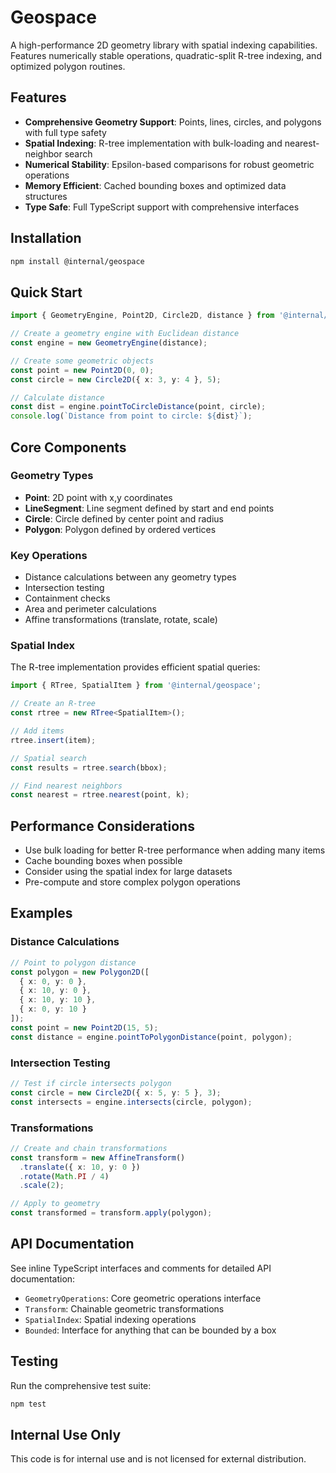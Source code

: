 # Geospace

A high-performance 2D geometry library with spatial indexing capabilities. Features numerically stable operations, quadratic-split R-tree indexing, and optimized polygon routines.

## Features

- **Comprehensive Geometry Support**: Points, lines, circles, and polygons with full type safety
- **Spatial Indexing**: R-tree implementation with bulk-loading and nearest-neighbor search
- **Numerical Stability**: Epsilon-based comparisons for robust geometric operations
- **Memory Efficient**: Cached bounding boxes and optimized data structures
- **Type Safe**: Full TypeScript support with comprehensive interfaces

## Installation

```bash
npm install @internal/geospace
```

## Quick Start

```typescript
import { GeometryEngine, Point2D, Circle2D, distance } from '@internal/geospace';

// Create a geometry engine with Euclidean distance
const engine = new GeometryEngine(distance);

// Create some geometric objects
const point = new Point2D(0, 0);
const circle = new Circle2D({ x: 3, y: 4 }, 5);

// Calculate distance
const dist = engine.pointToCircleDistance(point, circle);
console.log(`Distance from point to circle: ${dist}`);
```

## Core Components

### Geometry Types

- **Point**: 2D point with x,y coordinates
- **LineSegment**: Line segment defined by start and end points
- **Circle**: Circle defined by center point and radius
- **Polygon**: Polygon defined by ordered vertices

### Key Operations

- Distance calculations between any geometry types
- Intersection testing
- Containment checks
- Area and perimeter calculations
- Affine transformations (translate, rotate, scale)

### Spatial Index

The R-tree implementation provides efficient spatial queries:

```typescript
import { RTree, SpatialItem } from '@internal/geospace';

// Create an R-tree
const rtree = new RTree<SpatialItem>();

// Add items
rtree.insert(item);

// Spatial search
const results = rtree.search(bbox);

// Find nearest neighbors
const nearest = rtree.nearest(point, k);
```

## Performance Considerations

- Use bulk loading for better R-tree performance when adding many items
- Cache bounding boxes when possible
- Consider using the spatial index for large datasets
- Pre-compute and store complex polygon operations

## Examples

### Distance Calculations

```typescript
// Point to polygon distance
const polygon = new Polygon2D([
  { x: 0, y: 0 }, 
  { x: 10, y: 0 }, 
  { x: 10, y: 10 }, 
  { x: 0, y: 10 }
]);
const point = new Point2D(15, 5);
const distance = engine.pointToPolygonDistance(point, polygon);
```

### Intersection Testing

```typescript
// Test if circle intersects polygon
const circle = new Circle2D({ x: 5, y: 5 }, 3);
const intersects = engine.intersects(circle, polygon);
```

### Transformations

```typescript
// Create and chain transformations
const transform = new AffineTransform()
  .translate({ x: 10, y: 0 })
  .rotate(Math.PI / 4)
  .scale(2);

// Apply to geometry
const transformed = transform.apply(polygon);
```

## API Documentation

See inline TypeScript interfaces and comments for detailed API documentation:

- `GeometryOperations`: Core geometric operations interface
- `Transform`: Chainable geometric transformations
- `SpatialIndex`: Spatial indexing operations
- `Bounded`: Interface for anything that can be bounded by a box

## Testing

Run the comprehensive test suite:

```bash
npm test
```

## Internal Use Only

This code is for internal use and is not licensed for external distribution.
